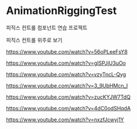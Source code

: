 # AnimationRiggingTest
피직스 컨트롤 컴포넌트 연습 프로젝트

피직스 컨트롤 위주로 보기

https://www.youtube.com/watch?v=56oPLeeFsY8

https://www.youtube.com/watch?v=gISPJjU3uOo

https://www.youtube.com/watch?v=vzyTncL-Qyg

https://www.youtube.com/watch?v=3_9UbHMcn_I

https://www.youtube.com/watch?v=zucKYJW7TdQ

https://www.youtube.com/watch?v=4dC0odSHqdA

https://www.youtube.com/watch?v=nxzfJcwyj1Y

